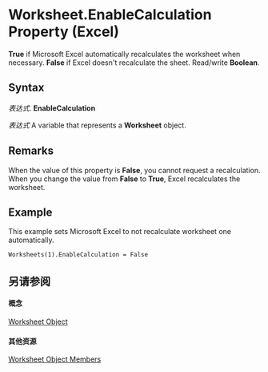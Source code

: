 
# Worksheet.EnableCalculation Property (Excel)

 **True** if Microsoft Excel automatically recalculates the worksheet when necessary. **False** if Excel doesn't recalculate the sheet. Read/write **Boolean**.


## Syntax

 _表达式_. **EnableCalculation**

 _表达式_ A variable that represents a **Worksheet** object.


## Remarks

When the value of this property is  **False**, you cannot request a recalculation. When you change the value from **False** to **True**, Excel recalculates the worksheet.


## Example

This example sets Microsoft Excel to not recalculate worksheet one automatically.


```
Worksheets(1).EnableCalculation = False
```


## 另请参阅


#### 概念


[Worksheet Object](182b705e-854a-81cc-a4b0-59b942de55ae.md)
#### 其他资源


[Worksheet Object Members](http://msdn.microsoft.com/library/f8c1afea-1a1c-f5e4-37e3-52c434c8c157%28Office.15%29.aspx)